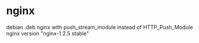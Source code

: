 nginx
=====

debian .deb nginx with push_stream_module instead of HTTP_Push_Module
nginx version "nginx-1.2.5 stable"